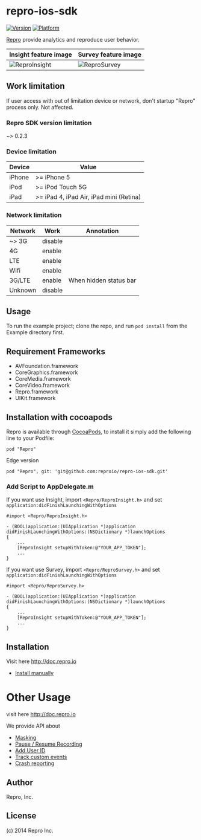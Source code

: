 repro-ios-sdk
=============

[![Version](http://cocoapod-badges.herokuapp.com/v/Repro/badge.png)](http://cocoadocs.org/docsets/Repro)
[![Platform](http://cocoapod-badges.herokuapp.com/p/Repro/badge.png)](http://cocoadocs.org/docsets/Repro)

[Repro](https://www.repro.io) provide analytics and reproduce user behavior.

Insight feature image | Survey feature image
--- | ---
![ReproInsight](assets/insight/ReproInsight.gif) | ![ReproSurvey](assets/survey/ReproSurvey.gif)

## Work limitation

If user access with out of limitation device or network,
don't startup "Repro" process only. Not affected.

### Repro SDK version limitation

~> 0.2.3

### Device limitation

Device | Value
------ | -----
iPhone | >= iPhone 5
iPod   | >= iPod Touch 5G
iPad   | >= iPad 4, iPad Air, iPad mini (Retina)

### Network limitation

Network | Work    | Annotation
------  | ----    | ----------
~> 3G   | disable |
4G      | enable  |
LTE     | enable  |
Wifi    | enable  |
3G/LTE  | enable  | When hidden status bar
Unknown | disable |

## Usage

To run the example project; clone the repo, and run `pod install` from the Example directory first.

## Requirement Frameworks

* AVFoundation.framework
* CoreGraphics.framework
* CoreMedia.framework
* CoreVideo.framework
* Repro.framework
* UIKit.framework

## Installation with cocoapods

Repro is available through [CocoaPods](http://cocoapods.org), to install
it simply add the following line to your Podfile:

    pod "Repro"

Edge version

    pod "Repro", git: 'git@github.com:reproio/repro-ios-sdk.git'

### Add Script to AppDelegate.m

If you want use Insight, import `<Repro/ReproInsight.h>` and set `application:didFinishLaunchingWithOptions`

```
#import <Repro/ReproInsight.h>

- (BOOL)application:(UIApplication *)application didFinishLaunchingWithOptions:(NSDictionary *)launchOptions
{
    ...
    [ReproInsight setupWithToken:@"YOUR_APP_TOKEN"];
    ...
}
```

If you want use Survey, import `<Repro/ReproSurvey.h>` and set `application:didFinishLaunchingWithOptions`

```
#import <Repro/ReproSurvey.h>

- (BOOL)application:(UIApplication *)application didFinishLaunchingWithOptions:(NSDictionary *)launchOptions
{
    ...
    [ReproInsight setupWithToken:@"YOUR_APP_TOKEN"];
    ...
}
```

## Installation

Visit here <http://doc.repro.io>

- [Install manually](http://doc.repro.io/getting-started/install-manually/)

# Other Usage

visit here <http://doc.repro.io>

We provide API about

- [Masking](http://doc.repro.io/insight/masking/)
- [Pause / Resume Recording](http://doc.repro.io/insight/screen-recording/)
- [Add User ID](http://doc.repro.io/insight/user-id/)
- [Track custom events](http://doc.repro.io/insight/track/)
- [Crash reporting](http://doc.repro.io/insight/crash-reporting/)

## Author

Repro, Inc.

## License

(c) 2014 Repro Inc.



